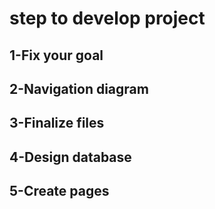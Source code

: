 # step to develop project
## 1-Fix your goal
## 2-Navigation diagram
## 3-Finalize files
## 4-Design database
## 5-Create pages
